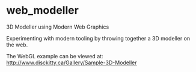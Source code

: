 # web_modeller
3D Modeller using Modern Web Graphics

Experimenting with modern tooling by throwing together a 3D modeller on the web.

The WebGL example can be viewed at:
http://www.disckitty.ca/Gallery/Sample-3D-Modeller

